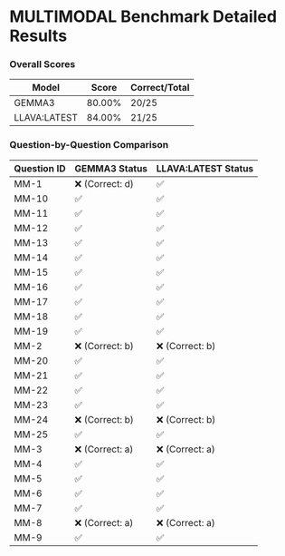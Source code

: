 # MULTIMODAL Benchmark Detailed Results

### Overall Scores

| Model | Score | Correct/Total |
|-------|--------|---------------|
| GEMMA3 | 80.00% | 20/25 |
| LLAVA:LATEST | 84.00% | 21/25 |

### Question-by-Question Comparison

| Question ID | GEMMA3 Status | LLAVA:LATEST Status |
|------------|------------|------------|
| MM-1 | ❌ (Correct: d) | ✅ |
| MM-10 | ✅ | ✅ |
| MM-11 | ✅ | ✅ |
| MM-12 | ✅ | ✅ |
| MM-13 | ✅ | ✅ |
| MM-14 | ✅ | ✅ |
| MM-15 | ✅ | ✅ |
| MM-16 | ✅ | ✅ |
| MM-17 | ✅ | ✅ |
| MM-18 | ✅ | ✅ |
| MM-19 | ✅ | ✅ |
| MM-2 | ❌ (Correct: b) | ❌ (Correct: b) |
| MM-20 | ✅ | ✅ |
| MM-21 | ✅ | ✅ |
| MM-22 | ✅ | ✅ |
| MM-23 | ✅ | ✅ |
| MM-24 | ❌ (Correct: b) | ❌ (Correct: b) |
| MM-25 | ✅ | ✅ |
| MM-3 | ❌ (Correct: a) | ❌ (Correct: a) |
| MM-4 | ✅ | ✅ |
| MM-5 | ✅ | ✅ |
| MM-6 | ✅ | ✅ |
| MM-7 | ✅ | ✅ |
| MM-8 | ❌ (Correct: a) | ❌ (Correct: a) |
| MM-9 | ✅ | ✅ |
